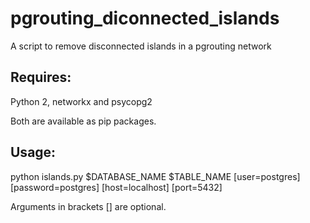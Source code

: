 # pgrouting_diconnected_islands
A script to remove disconnected islands in a pgrouting network

## Requires:
Python 2, networkx and psycopg2

Both are available as pip packages.

## Usage:
python islands.py $DATABASE_NAME $TABLE_NAME [user=postgres] [password=postgres] [host=localhost] [port=5432]

Arguments in brackets [] are optional.
